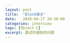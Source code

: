 ```yaml
---
layout: post
title:  "Block相关"
date:   2020-04-17 20:30:00
categories: interview
tags: [Object-C]
excerpt: 面试时遇到的问题
---
```




